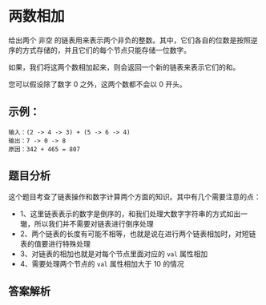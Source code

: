 # 两数相加

给出两个 非空 的链表用来表示两个非负的整数。其中，它们各自的位数是按照逆序的方式存储的，并且它们的每个节点只能存储一位数字。

如果，我们将这两个数相加起来，则会返回一个新的链表来表示它们的和。

您可以假设除了数字 0 之外，这两个数都不会以 0 开头。

## 示例：

```text
输入：(2 -> 4 -> 3) + (5 -> 6 -> 4)
输出：7 -> 0 -> 8
原因：342 + 465 = 807
```

## 题目分析

这个题目考查了链表操作和数字计算两个方面的知识。其中有几个需要注意的点：

- 1、这里链表表示的数字是倒序的，和我们处理大数字字符串的方式如出一辙，所以我们并不需要对链表进行倒序处理
- 2、两个链表的长度有可能不相等，也就是说在进行两个链表相加时，对短链表的值要进行特殊处理
- 3、对链表的相加也就是对每个节点里面对应的 `val` 属性相加
- 4、需要处理两个节点的 `val` 属性相加大于 10 的情况

## 答案解析


